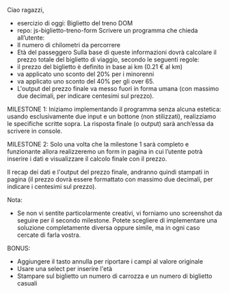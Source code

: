 Ciao ragazzi,

- esercizio di oggi: Biglietto del treno DOM
- repo: js-biglietto-treno-form
Scrivere un programma che chieda all’utente:
- Il numero di chilometri da percorrere
- Età del passeggero
Sulla base di queste informazioni dovrà calcolare il prezzo totale del biglietto di viaggio, secondo le seguenti regole:
- il prezzo del biglietto è definito in base ai km (0.21 € al km)
- va applicato uno sconto del 20% per i minorenni
- va applicato uno sconto del 40% per gli over 65.
- L'output del prezzo finale va messo fuori in forma umana (con massimo due decimali, per indicare centesimi sul prezzo).

MILESTONE 1:
Iniziamo implementando il programma senza alcuna estetica: usando esclusivamente due input e un bottone (non stilizzati), realizziamo le specifiche scritte sopra. La risposta finale (o output) sarà anch’essa da scrivere in console.

MILESTONE 2:
Solo una volta che la milestone 1 sarà completo e funzionante allora realizzeremo un form in pagina in cui l’utente potrà inserire i dati e visualizzare il calcolo finale con il prezzo.

Il recap dei dati e l'output del prezzo finale, andranno quindi stampati in pagina (il prezzo dovrà essere formattato con massimo due decimali, per indicare i centesimi sul prezzo).

Nota:
- Se non vi sentite particolarmente creativi, vi forniamo uno screenshot da seguire per il secondo milestone. Potete scegliere di implementare una soluzione completamente diversa oppure simile, ma in ogni caso cercate di farla vostra.

BONUS:
- Aggiungere il tasto annulla per riportare i campi al valore originale
- Usare una select per inserire l'età
- Stampare sul biglietto un numero di carrozza e un numero di biglietto casuali
